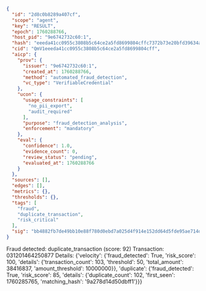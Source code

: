 ```json
{
  "id": "2d8c0b8289a407cf",
  "scope": "agent",
  "key": "RESULT",
  "epoch": 1760288766,
  "host_pid": "9e6742732c60:1",
  "hash": "eeeda41cc0955c3808b5c64ce2a5fd8699804cffc7372b73e20bfd39634a40c0",
  "cid": "QmV1eeeda41cc0955c3808b5c64ce2a5fd8699804cff",
  "aicp": {
    "prov": {
      "issuer": "9e6742732c60:1",
      "created_at": 1760288766,
      "method": "automated_fraud_detection",
      "vc_type": "VerifiableCredential"
    },
    "ucon": {
      "usage_constraints": [
        "no_pii_export",
        "audit_required"
      ],
      "purpose": "fraud_detection_analysis",
      "enforcement": "mandatory"
    },
    "eval": {
      "confidence": 1.0,
      "evidence_count": 0,
      "review_status": "pending",
      "evaluated_at": 1760288766
    }
  },
  "sources": [],
  "edges": [],
  "metrics": {},
  "thresholds": {},
  "tags": [
    "fraud",
    "duplicate_transaction",
    "risk_critical"
  ],
  "sig": "bb4882fb7de49bb10e88f780d0ebd7a025d4f914e152dd64d5fde95ae714d247"
}
```

Fraud detected: duplicate_transaction (score: 92)
Transaction: 031201464250877
Details: {'velocity': {'fraud_detected': True, 'risk_score': 100, 'details': {'transaction_count': 103, 'threshold': 50, 'total_amount': 38416837, 'amount_threshold': 10000000}}, 'duplicate': {'fraud_detected': True, 'risk_score': 85, 'details': {'duplicate_count': 102, 'first_seen': 1760285765, 'matching_hash': '9a278d14d50dbff1'}}}